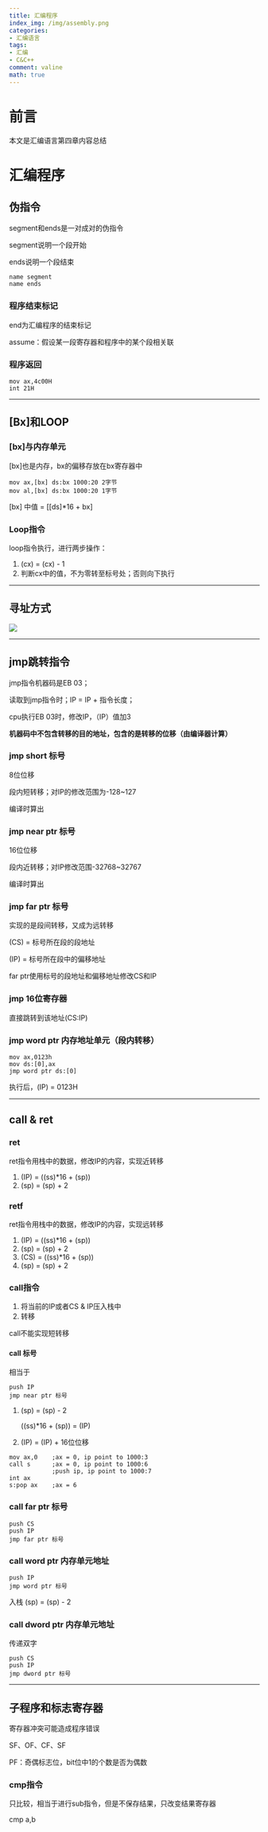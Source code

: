 ```yaml
---
title: 汇编程序
index_img: /img/assembly.png
categories:
- 汇编语言
tags:
- 汇编
- C&C++
comment: valine
math: true
---
```


# 前言

本文是汇编语言第四章内容总结
<!-- more -->

# 汇编程序

## 伪指令

segment和ends是一对成对的伪指令

segment说明一个段开始

ends说明一个段结束

~~~asm
name segment
name ends
~~~

### 程序结束标记

end为汇编程序的结束标记

assume：假设某一段寄存器和程序中的某个段相关联

### 程序返回

~~~assembly
mov ax,4c00H
int 21H
~~~

***

## [Bx]和LOOP

### [bx]与内存单元

[bx]也是内存，bx的偏移存放在bx寄存器中

~~~assembly
mov ax,[bx] ds:bx 1000:20 2字节
mov al,[bx] ds:bx 1000:20 1字节
~~~

[bx] 中值 = [[ds]*16 + bx]

### Loop指令

loop指令执行，进行两步操作：

1. (cx) = (cx) - 1
2. 判断cx中的值，不为零转至标号处；否则向下执行

***

## 寻址方式

![](C:\Github_io\source\img\MyblogImg\src\寻址方式.png)

***

## jmp跳转指令

jmp指令机器码是EB 03；

读取到jmp指令时；IP = IP + 指令长度；

cpu执行EB 03时，修改IP，（IP）值加3

**机器码中不包含转移的目的地址，包含的是转移的位移（由编译器计算）**

### jmp short 标号

8位位移

段内短转移；对IP的修改范围为-128~127

编译时算出

### jmp near ptr 标号

16位位移

段内近转移；对IP修改范围-32768~32767

编译时算出

### jmp far ptr 标号

实现的是段间转移，又成为远转移

(CS) = 标号所在段的段地址

(IP) = 标号所在段中的偏移地址

far ptr使用标号的段地址和偏移地址修改CS和IP

### jmp 16位寄存器

直接跳转到该地址(CS:IP)

### jmp word ptr 内存地址单元（段内转移）

~~~assembly
mov ax,0123h
mov ds:[0],ax
jmp word ptr ds:[0]
~~~

执行后，(IP) = 0123H

***

## call & ret

### ret 

ret指令用栈中的数据，修改IP的内容，实现近转移

1. (IP) = ((ss)*16 + (sp))
2. (sp) = (sp) + 2

### retf

ret指令用栈中的数据，修改IP的内容，实现远转移

1. (IP) = ((ss)*16 + (sp))
2. (sp) = (sp) + 2
3. (CS) = ((ss)*16 + (sp))
4. (sp) = (sp) + 2

### call指令

1. 将当前的IP或者CS & IP压入栈中
2. 转移

call不能实现短转移

#### call 标号

相当于

~~~assembly
push IP
jmp near ptr 标号
~~~

1. (sp) = (sp) - 2

   ((ss)*16 + (sp)) = (IP)

2. (IP) = (IP) + 16位位移

~~~assembly
mov ax,0	;ax = 0, ip point to 1000:3
call s		;ax = 0, ip point to 1000:6
			;push ip, ip point to 1000:7
int ax
s:pop ax	;ax = 6
~~~

### call far ptr 标号
~~~assembly
push CS
push IP
jmp far ptr 标号
~~~

### call word ptr 内存单元地址

~~~assembly
push IP
jmp word ptr 标号
~~~

入栈 (sp) = (sp) - 2

### call dword ptr 内存单元地址

传递双字

~~~assembly
push CS
push IP
jmp dword ptr 标号
~~~

***

## 子程序和标志寄存器

寄存器冲突可能造成程序错误

SF、OF、CF、SF

PF：奇偶标志位，bit位中1的个数是否为偶数

### cmp指令

只比较，相当于进行sub指令，但是不保存结果，只改变结果寄存器

cmp a,b